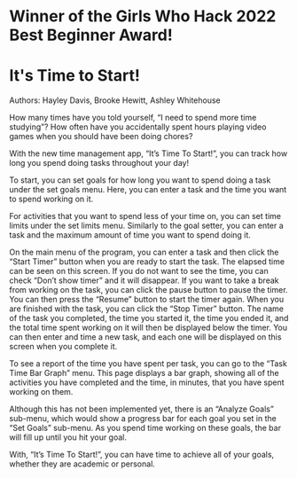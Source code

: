 # Winner of the Girls Who Hack 2022 Best Beginner Award!

# It's Time to Start!

Authors:
Hayley Davis,
Brooke Hewitt,
Ashley Whitehouse

How many times have you told yourself, “I need to spend more time studying”? How often have you accidentally spent hours playing video games when you should have been doing chores?

With the new time management app, “It’s Time To Start!”, you can track how long you spend doing tasks throughout your day!

To start, you can set goals for how long you want to spend doing a task under the set goals menu. Here, you can enter a task and the time you want to spend working on it. 

For activities that you want to spend less of your time on, you can set time limits under the set limits menu. Similarly to the goal setter, you can enter a task and the maximum amount of time you want to spend doing it.

On the main menu of the program, you can enter a task and then click the “Start Timer” button when you are ready to start the task. The elapsed time can be seen on this screen. If you do not want to see the time, you can check “Don’t show timer” and it will disappear. If you want to take a break from working on the task, you can click the pause button to pause the timer. You can then press the “Resume” button to start the timer again. When you are finished with the task, you can click the “Stop Timer” button. The name of the task you completed, the time you started it, the time you ended it, and the total time spent working on it will then be displayed below the timer. You can then enter and time a new task, and each one will be displayed on this screen when you complete it.

To see a report of the time you have spent per task, you can go to the “Task Time Bar Graph” menu. This page displays a bar graph, showing all of the activities you have completed and the time, in minutes, that you have spent working on them.

Although this has not been implemented yet, there is an “Analyze Goals” sub-menu, which would show a progress bar for each goal you set in the “Set Goals” sub-menu. As you spend time working on these goals, the bar will fill up until you hit your goal.

With, “It’s Time To Start!”, you can have time to achieve all of your goals, whether they are academic or personal. 



